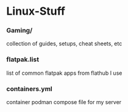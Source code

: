 # Linux-Stuff

### Gaming/
collection of guides, setups, cheat sheets, etc

### flatpak.list
list of common flatpak apps from flathub I use

### containers.yml
container podman compose file for my server
